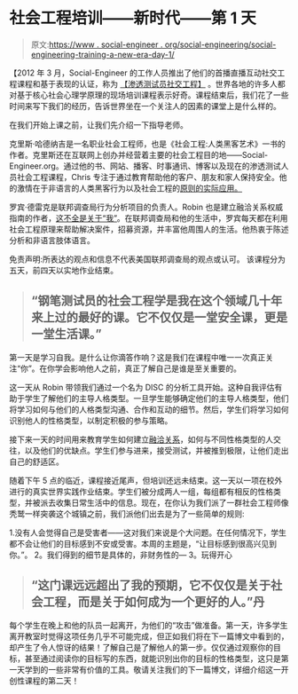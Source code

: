 # 社会工程培训——新时代——第 1 天

> 原文:[https://www . social-engineer . org/social-engineering/social-engineering-training-a-new-era-day-1/](https://www.social-engineer.org/social-engineering/social-engineering-training-a-new-era-day-1/)

【2012 年 3 月，Social-Engineer 的工作人员推出了他们的首播直播互动社交工程课程和基于表现的认证，称为 [【渗透测试员社交工程】](https://www.social-engineer.com/certified-training/ "Social Engineering for Penetration Testers") 。世界各地的许多人都对基于核心社会心理学原理的现场培训课程表示好奇。课程结束后，我们花了一些时间来写下我们的经历，告诉世界坐在一个关注人的因素的课堂上是什么样的。

在我们开始上课之前，让我们先介绍一下指导老师。

克里斯·哈德纳吉是一名职业社会工程师，也是《社会工程:人类黑客艺术》一书的作者。克里斯还在互联网上创办并经营着主要的社会工程目的地——Social-Engineer.org。通过他的书、网站、播客、时事通讯、博客以及现在的渗透测试人员社会工程课程，Chris 专注于通过教育帮助他的客户、朋友和家人保持安全。他的激情在于非语言的人类黑客行为以及社会工程的[原则的实际应用。](https://www.social-engineer.org/framework/general-discussion/ "SE Framework")

罗宾·德雷克是联邦调查局行为分析项目的负责人。Robin 也是建立融洽关系权威指南的作者，[这不全是关于“我”](https://www.amazon.com/Its-Not-All-About-Techniques/dp/057809665X/ref=sr_1_2?s=books&ie=UTF8&qid=1331906340&sr=1-2 "Its Not All About Me")。在联邦调查局和他的生活中，罗宾每天都在利用社会工程原理来帮助解决案件，招募资源，并丰富他周围人的生活。他热衷于陈述分析和非语言肢体语言。

免责声明:所表达的观点和信息不代表美国联邦调查局的观点或认可。
 该课程分为五天，前四天以实地作业结束。

> ## “钢笔测试员的社会工程学是我在这个领域几十年来上过的最好的课。它不仅仅是一堂安全课，更是一堂生活课。”

第一天是学习自我。是什么让你滴答作响？这是我们在课程中唯一一次真正关注“你”。在你学会影响他人之前，真正了解自己是谁是至关重要的。

这一天从 Robin 带领我们通过一个名为 DISC 的分析工具开始。这种自我评估有助于学生了解他们的主导人格类型。一旦学生能够确定他们的主导人格类型，他们将学习如何与他们的人格类型沟通、合作和互动的细节。然后，学生们将学习如何识别他人的性格类型，以制定积极的参与策略。

接下来一天的时间用来教育学生如何建立[融洽关系](https://www.social-engineer.org/framework/psychological-principles/instant-rapport/ "Rapport Building")，如何与不同性格类型的人交往，以及他们的优缺点。学生们参与进来，接受测试，并被推到极限，让他们走出自己的舒适区。

随着下午 5 点的临近，课程接近尾声，但培训还远未结束。这一天以一项在校外进行的真实世界实践作业结束。学生们被分成两人一组，每组都有相反的性格类型，并被派去收集日常生活中的信息。现在，在你认为我们派了一群社会工程师像秃鹫一样突袭这个城镇之前，我们派他们出去是为了一些简单的规则:

1.没有人会觉得自己是受害者——这对我们来说是个大问题。在任何情况下，学生都不会让他们的目标感到不安或受害。本周的主题是，“让目标感到很高兴见到你。”。
2。我们得到的细节是具体的，非财务性的—
3。玩得开心

> ## “这门课远远超出了我的预期，它不仅仅是关于社会工程，而是关于如何成为一个更好的人。”丹

每个学生在晚上和他的队员一起离开，为他们的“攻击”做准备。第一天，许多学生离开教室时觉得这项任务几乎不可能完成，但正如我们将在下一篇博文中看到的，却产生了令人惊讶的结果！了解自己是了解他人的第一步。仅仅通过观察你的目标，甚至通过阅读你的目标写的东西，就能识别出你的目标的性格类型，这只是第一天学到的一些非常有价值的工具。敬请关注我们的下一篇博文，详细介绍这一开创性课程的第二天！
